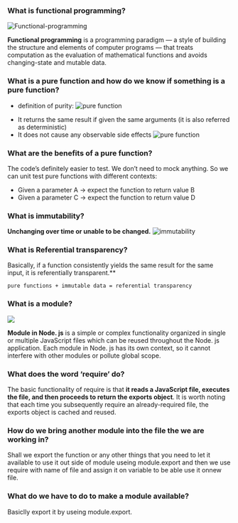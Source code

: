 ### What is functional programming?

![Functional-programming](https://www.xenonstack.com/hubfs/Imported_Blog_Media/xenonstack-functional-programming-2-1.png)

**Functional programming** is a programming paradigm — a style of building the structure and elements of computer programs — that treats computation as the evaluation of mathematical functions and avoids changing-state and mutable data.

### What is a pure function and how do we know if something is a pure function?

- definition of purity:
![pure function](https://i.morioh.com/200725/fb8cd013.webp)
* It returns the same result if given the same arguments (it is also referred as deterministic)
* It does not cause any observable side effects
![pure function](https://cdn-media-1.freecodecamp.org/images/0*a_yub2gTwY-1eK8j.png)

### What are the benefits of a pure function?

The code’s definitely easier to test. We don’t need to mock anything. So we can unit test pure functions with different contexts:

- Given a parameter A → expect the function to return value B
- Given a parameter C → expect the function to return value D

### What is immutability?
**Unchanging over time or unable to be changed.**
![immutability](https://www.baeldung.com/wp-content/uploads/2018/08/Why_String_Is_Immutable_In_Java.jpg
)

### What is Referential transparency?

Basically, if a function consistently yields the same result for the same input, it is referentially transparent.**

`pure functions + immutable data = referential transparency`

### What is a module?
![](https://image.slidesharecdn.com/howtowritenodejsmodule-120415103400-phpapp01/95/how-to-write-nodejs-module-13-728.jpg?cb=1334486513)

**Module in Node. js** is a simple or complex functionality organized in single or multiple JavaScript files which can be reused throughout the Node. js application. Each module in Node. js has its own context, so it cannot interfere with other modules or pollute global scope.

### What does the word ‘require’ do?
The basic functionality of require is that **it reads a JavaScript file, executes the file, and then proceeds to return the exports object**. It is worth noting that each time you subsequently require an already-required file, the exports object is cached and reused.

### How do we bring another module into the file the we are working in?

Shall we export the function or any other things that you need to let it available to use it out side of module useing module.export and then we use require with name of file and assign it on variable to be able use it onnew file.

### What do we have to do to make a module available?
Basiclly export it by useing module.export.